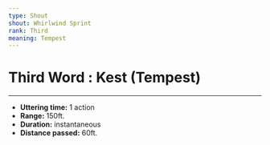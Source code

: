 ```yaml
---
type: Shout
shout: Whirlwind Sprint
rank: Third
meaning: Tempest
---
```

# Third Word : Kest (Tempest)
---
- **Uttering time:** 1 action
- **Range:** 150ft.
- **Duration:** instantaneous
- **Distance passed:** 60ft.